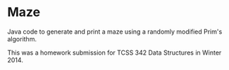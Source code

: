 # Maze
Java code to generate and print a maze using a randomly modified Prim's algorithm.

This was a homework submission for TCSS 342 Data Structures in Winter 2014.

